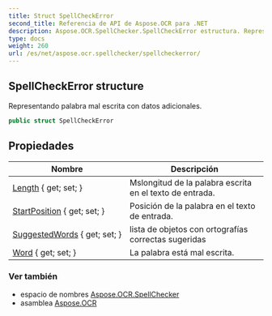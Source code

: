 ```yaml
---
title: Struct SpellCheckError
second_title: Referencia de API de Aspose.OCR para .NET
description: Aspose.OCR.SpellChecker.SpellCheckError estructura. Representando palabra mal escrita con datos adicionales.
type: docs
weight: 260
url: /es/net/aspose.ocr.spellchecker/spellcheckerror/
---
```

## SpellCheckError structure

Representando palabra mal escrita con datos adicionales.

```csharp
public struct SpellCheckError
```

## Propiedades

| Nombre | Descripción |
| --- | --- |
| [Length](../../aspose.ocr.spellchecker/spellcheckerror/length/) { get; set; } | Mslongitud de la palabra escrita en el texto de entrada. |
| [StartPosition](../../aspose.ocr.spellchecker/spellcheckerror/startposition/) { get; set; } | Posición de la palabra en el texto de entrada. |
| [SuggestedWords](../../aspose.ocr.spellchecker/spellcheckerror/suggestedwords/) { get; set; } | lista de objetos con ortografías correctas sugeridas |
| [Word](../../aspose.ocr.spellchecker/spellcheckerror/word/) { get; set; } | La palabra está mal escrita. |

### Ver también

* espacio de nombres [Aspose.OCR.SpellChecker](../../aspose.ocr.spellchecker/)
* asamblea [Aspose.OCR](../../)


